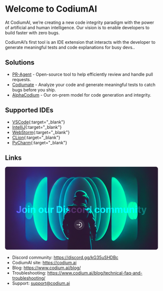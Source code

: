 # Welcome to CodiumAI

At CodiumAI, we’re creating a new code integrity paradigm with the power of artificial and human intelligence. Our vision is to enable developers to build faster with zero bugs.

CodiumAI’s first tool is an IDE extension that interacts with the developer to generate meaningful tests and code explanations for busy devs..

## Solutions

* [PR-Agent](pragent/index.md) - Open-source tool to help efficiently review and handle pull requests.
* [Codiumate](codiumate/index.md) - Analyze your code and generate meaningful tests to catch bugs before you ship.
* [AlphaCodium](alphacodium/index.md) - Our on-prem model for code generation and integrity.

## Supported IDEs

* [VSCode](https://www.codium.ai/install/vs-code/){:target="_blank"}
* [IntelliJ](https://www.codium.ai/install/intellij/){:target="_blank"}
* [WebStorm](https://www.codium.ai/install/webstorm/){:target="_blank"}
* [CLion](https://www.codium.ai/install/clion/){:target="_blank"}
* [PyCharm](https://www.codium.ai/install/pycharm/){:target="_blank"}

## Links

[![Join our Discord community](https://raw.githubusercontent.com/Codium-ai/codiumai-vscode-release/main/media/docs/Joincommunity.png)](https://discord.gg/kG35uSHDBc)

- Discord community: https://discord.gg/kG35uSHDBc
- CodiumAI site: https://codium.ai
- Blog: https://www.codium.ai/blog/
- Troubleshooting: https://www.codium.ai/blog/technical-faq-and-troubleshooting/
- Support: support@codium.ai
